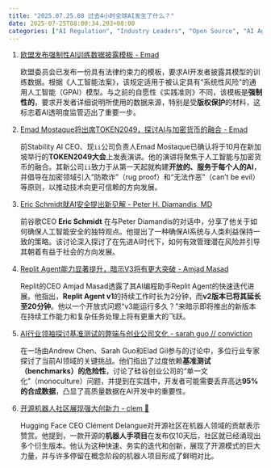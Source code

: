 ```yaml
---
title: "2025.07.25.08 过去4小时全球AI发生了什么？"
date: 2025-07-25T08:00:34.203+08:00
categories: ["AI Regulation", "Industry Leaders", "Open Source", "AI Agents"]
---
```


1. [欧盟发布强制性AI训练数据披露模板 - Emad](https://x.com/EMostaque/status/1948511183725531348)

   欧盟委员会已发布一份具有法律约束力的模板，要求AI开发者披露其模型的训练数据。根据《人工智能法案》，该规定适用于被认定具有“系统性风险”的通用人工智能（GPAI）模型。与之前的自愿性《实践准则》不同，该模板是**强制性的**，要求开发者详细说明所使用的数据来源，特别是受**版权保护**的材料，这标志着AI透明度监管迈出了重要一步。


2. [Emad Mostaque将出席TOKEN2049，探讨AI与加密货币的融合 - Emad](https://x.com/EMostaque/status/1948496625891954846)

   前Stability AI CEO、现`ii`公司负责人Emad Mostaque已确认将于10月在新加坡举行的**TOKEN2049大会**上发表演讲。他的演讲将聚焦于人工智能与加密货币的融合。其新公司`ii`致力于从第一天起就构建**开放的、服务于每个人的AI**，并倡导在加密领域引入“防欺诈”（rug proof）和“无法作恶”（can’t be evil）等原则，以推动技术向更可信赖的方向发展。


3. [Eric Schmidt就AI安全提出新见解 - Peter H. Diamandis, MD](https://x.com/PeterDiamandis/status/1948511789047501174)

   前谷歌CEO **Eric Schmidt** 在与Peter Diamandis的对话中，分享了他关于如何确保人工智能安全的独特观点。他提出了一种确保AI系统与人类利益保持一致的策略。该讨论深入探讨了在先进AI时代下，如何有效管理潜在风险并引导其朝着有益于社会的方向发展。


4. [Replit Agent能力显著提升，暗示V3将有更大突破 - Amjad Masad](https://x.com/amasad/status/1948485619975618717)

   Replit的CEO Amjad Masad透露了其AI编程助手Replit Agent的快速迭代进展。他指出，**Replit Agent v1**的持续工作时长为2分钟，而**v2版本已将其延长至20分钟**。他以一个开放式问题“v3能运行多久？”来暗示即将推出的新版本在持续工作能力和复杂任务处理上将有更重大的飞跃。


5. [AI行业领袖探讨基准测试的弊端与创业公司文化 - sarah guo // conviction](https://x.com/saranormous/status/1948519320944079153)

   在一场由Andrew Chen、Sarah Guo和Elad Gil参与的讨论中，多位行业专家探讨了当前AI领域的关键挑战。他们指出了过度依赖**基准测试（benchmarks）的危险性**，讨论了硅谷创业公司的“单一文化”（monoculture）问题，并提到在实践中，开发者可能需要丢弃高达**95%的合成数据**，凸显了高质量数据在AI开发中的重要性。


6. [开源机器人社区展现强大创新力 - clem 🤗](https://x.com/ClementDelangue/status/1948481723739898257)

   Hugging Face CEO Clément Delangue对开源社区在机器人领域的贡献表示赞赏。他提到，一款开源的**机器人手项目**在发布仅10天后，社区就已经涌现出多个衍生版本。他认为这种快速、务实的迭代和创新，展现了开源模式的巨大力量，并与许多停留在概念阶段的机器人项目形成了鲜明对比。